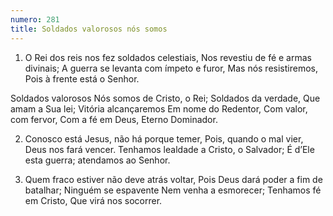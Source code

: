 ```yaml
---
numero: 281
title: Soldados valorosos nós somos
---
```

1. O Rei dos reis nos fez soldados celestiais,
Nos revestiu de fé e armas divinais;
A guerra se levanta com ímpeto e furor,
Mas nós resistiremos,
Pois à frente está o Senhor.

Soldados valorosos
Nós somos de Cristo, o Rei;
Soldados da verdade,
Que amam a Sua lei;
Vitória alcançaremos
Em nome do Redentor,
Com valor, com fervor,
Com a fé em Deus,
Eterno Dominador.

2. Conosco está Jesus, não há porque temer,
Pois, quando o mal vier, Deus nos fará vencer.
Tenhamos lealdade a Cristo, o Salvador;
É d’Ele esta guerra; atendamos ao Senhor.

3. Quem fraco estiver não deve atrás voltar,
Pois Deus dará poder a fim de batalhar;
Ninguém se espavente
Nem venha a esmorecer;
Tenhamos fé em Cristo,
Que virá nos socorrer.
